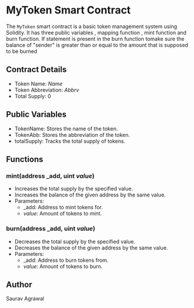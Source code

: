 # MyToken Smart Contract

The `MyToken` smart contract is a basic token management system using Solidity. It has three public variables , mapping function , mint function and burn function. If statement is present in the burn function tomake sure the balance of "sender" is greater than or equal 
       to the amount that is supposed to be burned 

## Contract Details

- Token Name: _Name_
- Token Abbreviation: _Abbrv_
- Total Supply: 0 

## Public Variables

- TokenName: Stores the name of the token.
- TokenAbb: Stores the abbreviation of the token.
- totalSupply: Tracks the total supply of tokens.

## Functions

### mint(address _add, uint _value_)

- Increases the total supply by the specified value.
- Increases the balance of the given address by the same value.
- Parameters:
    - _add: Address to mint tokens for.
    - _value_: Amount of tokens to mint.

### burn(address _add, uint _value_)

- Decreases the total supply by the specified value.
- Decreases the balance of the given address by the same value.
- Parameters:
    - _add: Address to burn tokens from.
    - _value_: Amount of tokens to burn.

## Author
Saurav Agrawal
